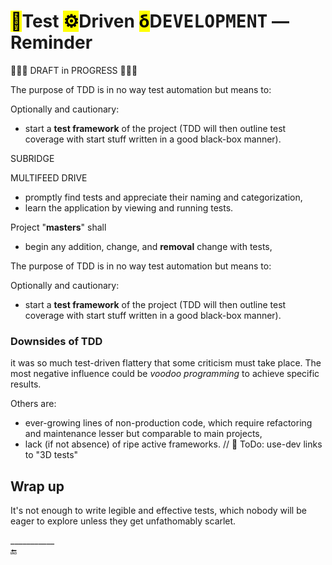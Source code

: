 # <mark>🧪</mark>Test <mark>⚙️</mark>Driven <mark>δ</mark>D<samp>EVELOPMENT</samp> &mdash; Reminder

🚧🚧🚧 DRAFT in PROGRESS 🚧🚧🚧

The purpose of TDD is in no way test automation but means to:

Optionally and cautionary:
+ start a **test framework** of the project (TDD will then outline test coverage with start stuff written in a good black-box manner).


SUBRIDGE

MULTIFEED DRIVE


+ promptly find tests and appreciate their naming and categorization,
+ learn the application by viewing and running tests.

Project "**masters**" shall

+ begin any addition, change, and **removal** change with tests,

The purpose of TDD is in no way test automation but means to:

Optionally and cautionary:
+ start a **test framework** of the project (TDD will then outline test coverage with start stuff written in a good black-box manner).


### Downsides of TDD

it was so much test-driven flattery that some criticism must take place. The most negative influence could be _voodoo programming_ to achieve specific results.

Others are:

- ever-growing lines of non-production code, which require refactoring and maintenance lesser but comparable to main projects,
- lack (if not absence) of ripe active frameworks. // 🚧 ToDo: use-dev links to "3D tests"


## Wrap up

It's not enough to write legible and effective tests, which nobody will be eager to explore unless they get unfathomably scarlet.

\___________\
🔚
